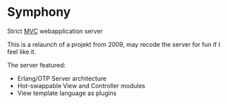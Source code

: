 # Symphony
Strict <a href="https://en.wikipedia.org/wiki/Model%E2%80%93view%E2%80%93controller">MVC</a> webapplication server

This is a relaunch of a projekt from 2009, may recode the server for fun if I feel like it.

The server featured:
* Erlang/OTP Server architecture
* Hot-swappable View and Controller modules
* View template language as plugins
